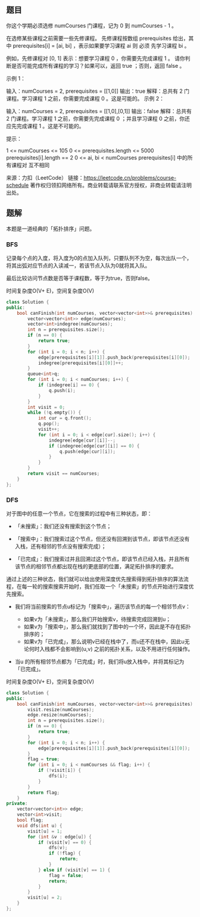 ## 题目

你这个学期必须选修 numCourses 门课程，记为 0 到 numCourses - 1 。

在选修某些课程之前需要一些先修课程。 先修课程按数组 prerequisites 给出，其中 prerequisites[i] = [ai, bi] ，表示如果要学习课程 ai 则 必须 先学习课程  bi 。

例如，先修课程对 [0, 1] 表示：想要学习课程 0 ，你需要先完成课程 1 。
请你判断是否可能完成所有课程的学习？如果可以，返回 true ；否则，返回 false 。

 

示例 1：

输入：numCourses = 2, prerequisites = [[1,0]]
输出：true
解释：总共有 2 门课程。学习课程 1 之前，你需要完成课程 0 。这是可能的。
示例 2：

输入：numCourses = 2, prerequisites = [[1,0],[0,1]]
输出：false
解释：总共有 2 门课程。学习课程 1 之前，你需要先完成课程 0 ；并且学习课程 0 之前，你还应先完成课程 1 。这是不可能的。


提示：

1 <= numCourses <= 105
0 <= prerequisites.length <= 5000
prerequisites[i].length == 2
0 <= ai, bi < numCourses
prerequisites[i] 中的所有课程对 互不相同

来源：力扣（LeetCode）
链接：https://leetcode.cn/problems/course-schedule
著作权归领扣网络所有。商业转载请联系官方授权，非商业转载请注明出处。

## 题解

本题是一道经典的「拓扑排序」问题。

### BFS

记录每个点的入度，将入度为0的点加入队列，只要队列不为空，每次出队一个，将其出弧对应节点的入读减一，若该节点入队为0就将其入队。

最后比较访问节点数是否等于课程数，等于为true，否则false。

时间复杂度O(V+ E)，空间复杂度O(V)

```c++
class Solution {
public:
    bool canFinish(int numCourses, vector<vector<int>>& prerequisites) {
        vector<vector<int>> edge(numCourses);
        vector<int>indegree(numCourses);
        int n = prerequisites.size();
        if (n == 0) {
            return true;
        }
        for (int i = 0; i < n; i++) {
            edge[prerequisites[i][1]].push_back(prerequisites[i][0]);
            indegree[prerequisites[i][0]]++;
        }
        queue<int>q;
        for (int i = 0; i < numCourses; i++) {
            if (indegree[i] == 0) {
                q.push(i);
            }
        }
        int visit = 0;
        while (!q.empty()) {
            int cur = q.front();
            q.pop();
            visit++;
            for (int i = 0; i < edge[cur].size(); i++) {
                indegree[edge[cur][i]]--;
                if (indegree[edge[cur][i]] == 0) {
                    q.push(edge[cur][i]);
                }
            }
        }
        return visit == numCourses;
    }
};
```

### DFS

对于图中的任意一个节点，它在搜索的过程中有三种状态，即：

- 「未搜索」：我们还没有搜索到这个节点；

- 「搜索中」：我们搜索过这个节点，但还没有回溯到该节点，即该节点还没有入栈，还有相邻的节点没有搜索完成）；

- 「已完成」：我们搜索过并且回溯过这个节点，即该节点已经入栈，并且所有该节点的相邻节点都出现在栈的更底部的位置，满足拓扑排序的要求。

通过上述的三种状态，我们就可以给出使用深度优先搜索得到拓扑排序的算法流程，在每一轮的搜索搜索开始时，我们任取一个「未搜索」的节点开始进行深度优先搜索。

- 我们将当前搜索的节点u标记为「搜索中」，遍历该节点的每一个相邻节点v：
  - 如果v为「未搜索」，那么我们开始搜索v，待搜索完成回溯到u；
  - 如果v为「搜索中」，那么我们就找到了图中的一个环，因此是不存在拓扑排序的；
  - 如果v为「已完成」，那么说明v已经在栈中了，而u还不在栈中，因此u无论何时入栈都不会影响到(u,v) 之前的拓扑关系，以及不用进行任何操作。

- 当u 的所有相邻节点都为「已完成」时，我们将u放入栈中，并将其标记为「已完成」。

时间复杂度O(V+ E)，空间复杂度O(V)

```c++
class Solution {
public:
    bool canFinish(int numCourses, vector<vector<int>>& prerequisites) {
        visit.resize(numCourses);
        edge.resize(numCourses);
        int n = prerequisites.size();
        if (n == 0) {
            return true;
        }
        for (int i = 0; i < n; i++) {
            edge[prerequisites[i][1]].push_back(prerequisites[i][0]);
        }
        flag = true;
        for (int i = 0; i < numCourses && flag; i++) {
            if (!visit[i]) {
                dfs(i);
            }
        }
        return flag;
    }
private:
    vector<vector<int>> edge;
    vector<int>visit;
    bool flag;
    void dfs(int u) {
        visit[u] = 1;
        for (int &v : edge[u]) {
            if (visit[v] == 0) {
                dfs(v);
                if (!flag) {
                    return;
                }
            } else if (visit[v] == 1) {
                flag = false;
                return;
            }
        }
        visit[u] = 2;
    }
};
```

